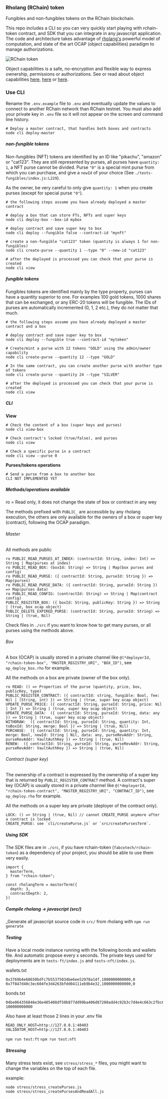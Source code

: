 ### Rholang (RChain) token

Fungibles and non-fungibles tokens on the RChain blockchain.

This repo includes a CLI so you can very quickly start playing with rchain-token contract, and SDK that you can integrate in any javascript application. The code and architecture takes advantage of [rholang's](https://rchain.coop/) powerful model of computation, and state of the art OCAP (object capabilities) paradigm to manage authorizations.

![RChain token](https://i.ibb.co/qrnCwVp/rchaintoken.png)

Object capabilities is a safe, no-encryption and flexible way to express ownership, permissions or authorizations. See or read about object capabilities [here](https://www.youtube.com/watch?v=EGX2I31OhBE), [here](https://www.youtube.com/watch?v=ZnBbi6ifzdo) or [here](http://erights.org/elib/capability/ode/ode-capabilities.html).

### Use CLI

Rename the `.env.example` file to `.env` and eventually update the values to connect to another RChain network than RChain testnet. You must also add your private key in `.env` file so it will not appear on the screen and command line history.

```
# Deploy a master contract, that handles both boxes and contracts
node cli deploy-master
```

##### non-fungible tokens

Non-fungibles (NFT) tokens are identified by an ID like "pikachu", "amazon" or "cat123". They are still represented by purses, all purses have `quantity: 1`, a NFT purse cannot be divided. Purse `"0"` is a special mint purse from which you can purchase, and give a `newId` of your choice (See `./tests-fungibles/index.js:L229`).

As the owner, be very careful to only give `quantity: 1` when you create purses (except for special purse `"0"`).

```
# the following steps assume you have already deployed a master contract

# deploy a box that can store FTs, NFTs and super keys
node cli deploy-box --box-id mybox

# deploy contract and save super key to box
node cli deploy --fungible false --contract-id "mynft"

# create a non-fungible "cat123" token (quantity is always 1 for non-fungibles)
node cli create-purse --quantity 1 --type "0" --new-id "cat123"

# after the deployed is processed you can check that your purse is created
node cli view
```

##### fungible tokens

Fungibles tokens are identified mainly by the type property, purses can have a quantity superior to one. For examples 100 gold tokens, 1000 shares that can be exchanged, or any ERC-20 tokens will be fungible. The IDs of purses are automatically incremented (0, 1, 2 etc.), they do not matter that much.

```
# the following steps assume you have already deployed a master contract and a box

# deploy contract and save super key to box
node cli deploy --fungible true --contract-id "mytoken"

# Create/mint a purse with 12 tokens "GOLD" using the admin/owner capability
node cli create-purse --quantity 12 --type "GOLD"

# In the same contract, you can create another purse with another type of tokens
node cli create-purse --quantity 24 --type "SILVER"

# after the deployed is processed you can check that your purse is created
node cli view
```

##### CLI

**View**

```
# Check the content of a box (super keys and purses)
node cli view-box
```

```
# Check contract's locked (true/false), and purses
node cli view
```

```
# Check a specific purse in a contract
node cli view --purse 0
```

**Purses/tokens operations**

```
# Send a purse from a box to another box
CLI NOT IMPLEMENTED YET
```

##### Methods/operations available

ro = Read only, it does not change the state of box or contract in any wey

The methods prefixed with `PUBLIC_` are accessible by any rholang execution, the others are only available for the owners of a box or super key (contract), following the OCAP paradigm.

###### Master

All methods are public

```
ro PUBLIC_READ_PURSES_AT_INDEX: (contractId: String, index: Int) => String | Map(purses at index)
ro PUBLIC_READ_BOX: (boxId: String) => String | Map(box purses and config)
ro PUBLIC_READ_PURSE: ({ contractId: String, purseId: String }) => Map(purses)
ro PUBLIC_READ_PURSE_DATA: ({ contractId: String, purseId: String }) => Map(purses data)
ro PUBLIC_READ_CONFIG: (contractId: String) => String | Map(contract config)
PUBLIC_REGISTER_BOX: ({ boxId: String, publicKey: String }) => String | (true, box ocap object)
PUBLIC_DELETE_EXPIRED_PURSE: (contractId: String, purseId: String) => String | (true, Nil)
```

Check files in `./src` if you want to know how to get many purses, or all purses using the methods above.

###### Box

A box (OCAP) is usually stored in a private channel like `@(*deployerId, "rchain-token-box", "MASTER_REGISTRY_URI", "BOX_ID")`, see `op_deploy_box.rho` for example.

All the methods on a box are private (owner of the box only).

```
ro READ: () => Properties of the purse (quantity, price, box, publicKey, type)
PUBLIC_REGISTER_CONTRACT: ({ contractId: string, fungible: Bool, fee: Nil | (String, int) }) => String | (true, super key ocap object)
UPDATE_PURSE_PRICE: ({ contractId: String, purseId: String, price: Nil | Int }) => String | (true, super key ocap object)
UPDATE_PURSE_DATA:  ({ contractId: String, purseId: String, data: any }) => String | (true, super key ocap object)
WITHDRAW:  ({ contractId: String, purseId: String, quantity: Int, toBoxId: String, merge: Bool }) => String | (true, Nil)
PURCHASE:  ({ contractId: String, purseId: String, quantity: Int, merge: Bool, newId: String | Nil, data: any, purseRevAddr: String, purseRevAddr: VaultAuthKey }) => String | (true, Nil)
RENEW:  ({ contractId: String, purseId: String, purseRevAddr: String, purseRevAddr: VaultAuthKey }) => String | (true, Nil)
```

###### Contract (super key)

The ownership of a contract is expressed by the ownership of a super key that is returned by `PUBLIC_REGISTER_CONTRACT` method. A contract's super key (OCAP) is usually stored in a private channel like `@(*deployerId, "rchain-token-contract", "MASTER_REGISTRY_URI", "CONTRACT_ID")`, see `op_deploy.rho` for example.

All the methods on a super key are private (deployer of the contract only).

```
LOCK: () => String | (true, Nil) // cannot CREATE_PURSE anymore after a contract is locked
CREATE_PURSE: see `cli/createPurse.js` or `src/createPursesTerm`.
```

##### Using SDK

The SDK files are in `./src`, if you have rchain-token (`fabcotech/rchain-token`) as a dependency of your project, you should be able to use them very easily.

```
import {
  masterTerm,
} from "rchain-token";

const rholangTerm = masterTerm({
  depth: 3,
  contractDepth: 2,
})
```

##### Compile rholang -> javascript (src/)

\_Generate all javascript source code in `src/` from rholang with `npm run generate`

##### Testing

Have a local rnode instance running with the following bonds and wallets file. And automatic propose every x seconds. The private keys used for deployments are in `tests-ft/index.js` and `tests-nft/index.js`.

wallets.txt

```
0x3769b4e68650bdfc7b55375034be6ee52978a14f,1000000000000,0
0x7f847d40c3ec604fe3d4263bfdd04111eb9b4e32,1000000000000,0
```

bonds.txt

```
04be064356846e36e485408df50b877dd99ba406d87208add4c92b3c7d4e4c663c2fbc6a1e6534c7e5c0aec00b26486fad1daf20079423b7c8ebffbbdff3682b58 100000000000
```

Also have at least those 2 lines in your .env file

```
READ_ONLY_HOST=http://127.0.0.1:40403
VALIDATOR_HOST=http://127.0.0.1:40403
```

`npm run test:ft`
`npm run test:nft`

##### Stressing

Many stress tests exist, see `stress/stress_*` files, you might want to change the variables on the top of each file.

example:

```
node stress/stress_createPurses.js
node stress/stress_createPursesAndReadAll.js
```
